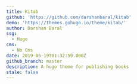 ```yaml
---
title: Kitab
github: 'https://github.com/darshanbaral/kitab'
demo: 'https://themes.gohugo.io/theme/kitab/'
author: Darshan Baral
ssg:
  - Hugo
cms:
  - No Cms
date: 2019-05-19T01:32:59.000Z
github_branch: master
description: A hugo theme for publishing books
stale: false
---
```

